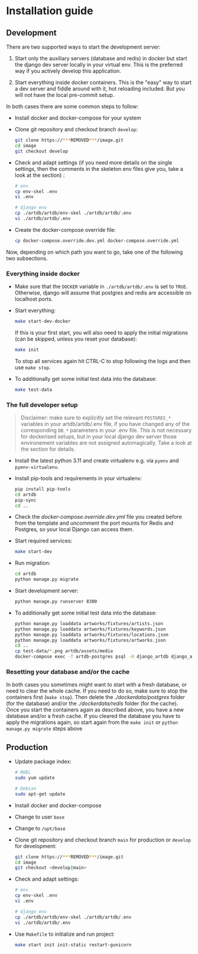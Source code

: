 # Installation guide

## Development

There are two supported ways to start the development server:

1. Start only the auxiliary servers (database and redis) in docker
   but start the django dev server locally in your virtual env. This
   is the preferred way if you actively develop this application.

2. Start everything inside docker containers. This is the "easy" way
   to start a dev server and fiddle around with it, hot reloading included.
   But you will not have the local pre-commit setup.

In both cases there are some common steps to follow:

- Install docker and docker-compose for your system

- Clone git repository and checkout branch `develop`:

  ```bash
  git clone https://***REMOVED***/image.git
  cd image
  git checkout develop
  ```

- Check and adapt settings (if you need more details on the single settings, then the comments in the skeleton env
  files give you, take a look at the [](./configuration.md) section) :

  ```bash
  # env
  cp env-skel .env
  vi .env

  # django env
  cp ./artdb/artdb/env-skel ./artdb/artdb/.env
  vi ./artdb/artdb/.env
  ```

- Create the docker-compose override file:

  ```bash
  cp docker-compose.override.dev.yml docker-compose.override.yml
  ```

Now, depending on which path you want to go, take one of the following two
subsections.

### Everything inside docker

- Make sure that the `DOCKER` variable in `./artdb/artdb/.env` is set to
  `TRUE`. Otherwise, django will assume that postgres and redis are accessible
  on localhost ports.

- Start everything:

  ```bash
  make start-dev-docker
  ```

  If this is your first start, you will also need to apply the initial
  migrations (can be skipped, unless you reset your database):

  ```bash
  make init
  ```

  To stop all services again hit CTRL-C to stop following the logs and then use `make stop`.

- To additionally get some initial test data into the database:
  ```bash
  make test-data
  ```

### The full developer setup

> Disclaimer: make sure to explicitly set the relevant `POSTGRES_*` variables in your
> artdb/artdb/.env file, if you have changed any of the corresponding `DB_*`
> parameters in your .env file. This is not necessary for dockerised setups, but in your
> local django dev server those environement variables are not assigned
> automagically. Take a look at the [](./configuration.md) section for details.

- Install the latest python 3.11 and create virtualenv e.g. via `pyenv` and `pyenv-virtualenv`.

- Install pip-tools and requirements in your virtualenv:

  ```bash
  pip install pip-tools
  cd artdb
  pip-sync
  cd ..
  ```

- Check the _docker-compose.override.dev.yml_ file you created before from the template
  and uncomment the port mounts for Redis and Postgres, so your local Django can access them.

- Start required services:

  ```bash
  make start-dev
  ```

- Run migration:

  ```bash
  cd artdb
  python manage.py migrate
  ```

- Start development server:

  ```bash
  python manage.py runserver 8300
  ```

- To additionally get some initial test data into the database:

  ```bash
  python manage.py loaddata artworks/fixtures/artists.json
  python manage.py loaddata artworks/fixtures/keywords.json
  python manage.py loaddata artworks/fixtures/locations.json
  python manage.py loaddata artworks/fixtures/artworks.json
  cd ..
  cp test-data/*.png artdb/assets/media
  docker-compose exec -T artdb-postgres psql -U django_artdb django_artdb < test-data/set-placeholder-images.sql
  ```

### Resetting your database and/or the cache

In both cases you sometimes might want to start with a fresh database, or need
to clear the whole cache. If you need to do so, make sure to stop the containers
first (`make stop`). Then delete the _./dockerdata/postgres_ folder (for the database)
and/or the _./dockerdata/redis_ folder (for the cache). Once you start the containers
again as described above, you have a new database and/or a fresh cache. If you cleared
the database you have to apply the migrations again, so start again from the `make init`
or `python manage.py migrate` steps above

## Production

- Update package index:

  ```bash
  # RHEL
  sudo yum update

  # Debian
  sudo apt-get update
  ```

- Install docker and docker-compose

- Change to user `base`

- Change to `/opt/base`

- Clone git repository and checkout branch `main` for production or
  `develop` for development:

  ```bash
  git clone https://***REMOVED***/image.git
  cd image
  git checkout <develop|main>
  ```

- Check and adapt settings:

  ```bash
  # env
  cp env-skel .env
  vi .env

  # django env
  cp ./artdb/artdb/env-skel ./artdb/artdb/.env
  vi ./artdb/artdb/.env
  ```

- Use `Makefile` to initialize and run project:

  ```bash
  make start init init-static restart-gunicorn
  ```
